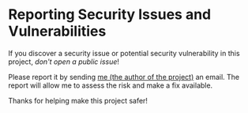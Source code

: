 # Reporting Security Issues and Vulnerabilities

If you discover a security issue or potential security vulnerability in this
project, _don't open a public issue_!

Please report it by sending
[me (the author of the project)](https://github.com/MaxPerdomo) an email.
The report will allow me to assess the risk and make a fix available.

Thanks for helping make this project safer!
